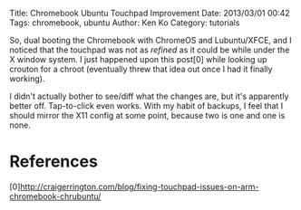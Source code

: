 Title: Chromebook Ubuntu Touchpad Improvement
Date: 2013/03/01 00:42
Tags: chromebook, ubuntu
Author: Ken Ko
Category: tutorials

So, dual booting the Chromebook with ChromeOS and Lubuntu/XFCE, and I
noticed that the touchpad was not as _refined_ as it could be while under
the X window system. I just happened upon this post[0] while looking up
crouton for a chroot (eventually threw that idea out once I had it
finally working). 

I didn't actually bother to see/diff what the changes are, but it's 
apparently better off. Tap-to-click even works. With my habit of backups,
I feel that I should mirror the X11 config at some point, because two is
one and one is none. 

References
==========
[0]http://craigerrington.com/blog/fixing-touchpad-issues-on-arm-chromebook-chrubuntu/
